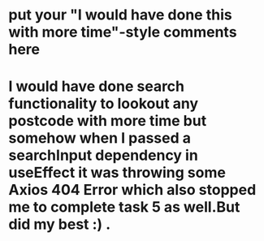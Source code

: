 # put your "I would have done this with more time"-style comments here

# I would have done search functionality to lookout any postcode with more time but somehow when I passed a searchInput dependency in useEffect it was throwing some Axios 404 Error which also stopped me to complete task 5 as well.But did my best :) .
